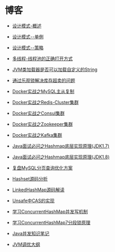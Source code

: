 # 博客

- [设计模式-概述](blog/设计模式--概述.md)	
- [设计模式--单例](blog/设计模式--单例.md)	
- [设计模式--策略](blog/设计模式--策略.md)


- [多线程-线程池的正确打开方式](blog/多线程-线程池的正确打开方式.md)
- [JVM类加载器是否可以加载自定义的String](blog/JVM类加载器是否可以加载自定义的String.md)
- [通过乐观锁解决库存超卖的问题](blog/通过乐观锁解决库存超卖的问题.md)


- [Docker实战之MySQL主从复制](blog/Docker实战之MySQL主从复制.md)
- [Docker实战之Redis-Cluster集群](blog/Docker实战之Redis-Cluster集群.md)
- [Docker实战之Consul集群](blog/Docker实战之Consul集群.md)
- [Docker实战之Zookeeper集群](blog/Docker实战之Zookeeper集群.md)
- [Docker实战之Kafka集群](blog/Docker实战之Kafka集群.md)


- [Java面试必问之Hashmap底层实现原理(JDK1.7)](blog/Java面试必问之Hashmap底层实现原理(JDK1.7).md)
- [Java面试必问之Hashmap底层实现原理(JDK1.8)](blog/Java面试必问之Hashmap底层实现原理(JDK1.8).md)
- [复盘MySQL分页查询优化方案](blog/复盘MySQL分页查询优化方案.md)
- [Hashset源码分析](blog/Hashset源码分析.md)
- [LinkedHashMap源码解读](blog/LinkedHashMap源码解读.md)
- [Unsafe中CAS的实现](blog/Unsafe中CAS的实现.md)
- [学习ConcurrentHashMap并发写机制](blog/学习ConcurrentHashMap并发写机制.md)
- [学习ConcurrentHashMap7分段锁原理](blog/学习ConcurrentHashMap7分段锁原理.md)


- [Java并发知识笔记](blog/Java并发知识笔记.md)
- [JVM调优大纲](blog/JVM调优大纲.md)

